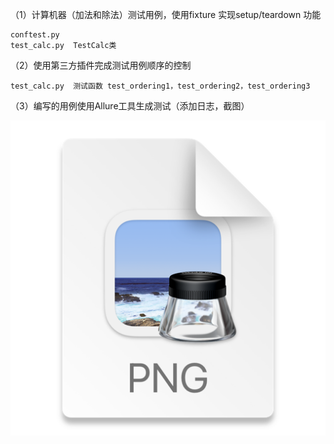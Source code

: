 
（1）计算机器（加法和除法）测试用例，使用fixture 实现setup/teardown 功能
    
    conftest.py
    test_calc.py  TestCalc类

（2）使用第三方插件完成测试用例顺序的控制
    
    test_calc.py  测试函数 test_ordering1，test_ordering2，test_ordering3

（3）编写的用例使用Allure工具生成测试（添加日志，截图）

   ![img.png](img.png)




